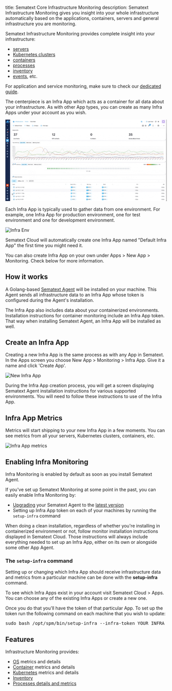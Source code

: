 title: Sematext Core Infrastructure Monitoring
description: Sematext Infrastructure Monitoring gives you insight into your whole infrastructure automatically based on the applications, containers, servers and general infrastructure you are monitoring.

Sematext Infrastructure Monitoring provides complete insight into your infrastructure:

- [servers](https://sematext.com/docs/monitoring/servers/)
- [Kubernetes clusters](https://sematext.com/docs/integration/kubernetes/)
- [containers](https://sematext.com/docs/monitoring/containers/)
- [processes](https://sematext.com/docs/monitoring/processes/)
- [inventory](https://sematext.com/docs/monitoring/inventory/)
- [events](https://sematext.com/docs/events/), etc.

For application and service monitoring, make sure to check our [dedicated guide](https://sematext.com/docs/monitoring/service-monitoring/).

The centerpiece is an Infra App which acts as a container for all data about your infrastructure. As with other App types, you can create as many Infra Apps under your account as you wish.

![Infra App screen](../images/monitoring/infra-app.gif)

Each Infra App is typically used to gather data from one environment. For example, one Infra App for production environment, one for test environment and one for development environment.

![Infra Env](../images/monitoring/infra-env.png)

Sematext Cloud will automatically create one Infra App named "Default Infra App" the first time you might need it. 

You can also create Infra App on your own under Apps > New App > Monitoring. Check below for more information.

## How it works

A Golang-based [Sematext Agent](../agents/sematext-agent) will be installed on your machine. This Agent sends all infrastructure data to an Infra App whose token is configured during the Agent's installation.

The Infra App also includes data about your containerized environments. Installation instructions for container monitoring include an Infra App token. That way when installing Sematext Agent, an Infra App will be installed as well.

## Create an Infra App

Creating a new Infra App is the same process as with any App in Sematext. In the Apps screen you choose New App > Monitoring > Infra App. Give it a name and click 'Create App'.

![New Infra App](../images/monitoring/new-infra-app-env.gif)

During the Infra App creation process, you will get a screen displaying Sematext Agent installation instructions for various supported environments. You will need to follow these instructions to use of the Infra App.

## Infra App Metrics

Metrics will start shipping to your new Infra App in a few moments. You can see metrics from all your servers, Kubernetes clusters, containers, etc.

![Infra App metrics](../images/monitoring/infra-metrics.gif)

## Enabling Infra Monitoring

Infra Monitoring is enabled by default as soon as you install Sematext Agent.

If you've set up Sematext Monitoring at some point in the past, you can easily enable Infra Monitoring by:

- [Upgrading](./spm-faq/#agent-updating) your Sematext Agent to the [latest version](https://sematext.com/docs/agents/sematext-agent/releasenotes/)
- Setting up Infra App token on each of your machines by running the `setup-infra` command

When doing a clean installation, regardless of whether you're installing in containerized environment or not, follow monitor installation instructions displayed in Sematext Cloud. Those instructions will always include everything needed to set up an Infra App, either on its own or alongside some other App Agent.


### The `setup-infra` command

Setting up or changing which Infra App should receive infrastructure data and metrics from a particular machine can be done with the <b>setup-infra</b> command.

To see which Infra Apps exist in your account visit Sematext Cloud > Apps. You can choose any of the existing Infra Apps or create a new one.

Once you do that you'll have the token of that particular App. To set up the token run the following command on each machine that you wish to update:

<pre>sudo bash /opt/spm/bin/setup-infra --infra-token YOUR_INFRA_APP_TOKEN_HERE</pre>


## Features

Infrastructure Monitoring provides:

- [OS](../agents/sematext-agent/os-metrics/) metrics and details
- [Container](../agents/sematext-agent/containers/metrics/) metrics and details
- [Kubernetes](https://sematext.com/docs/agents/sematext-agent/kubernetes/metrics/) metrics and details
- [Inventory](./inventory)
- [Processes details and metrics](./processes)

